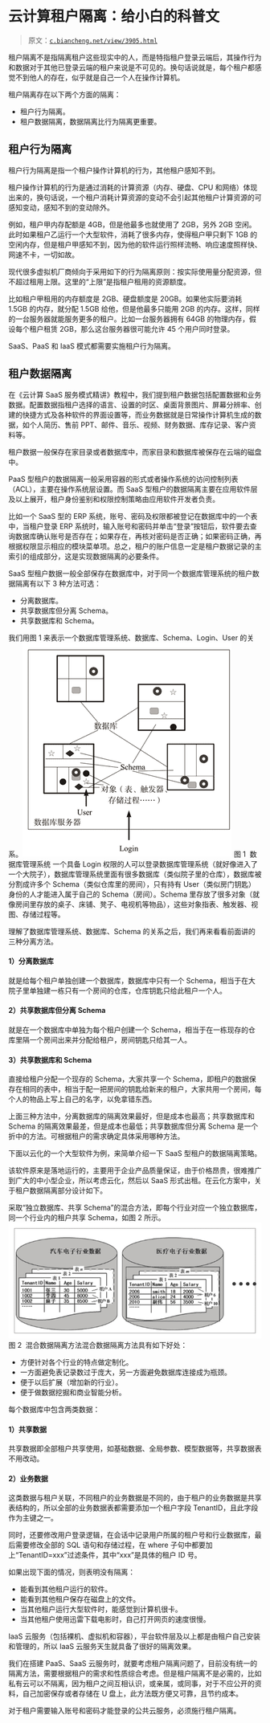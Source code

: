 # 云计算租户隔离：给小白的科普文

> 原文：[`c.biancheng.net/view/3905.html`](http://c.biancheng.net/view/3905.html)

租户隔离不是指隔离租户这些现实中的人，而是特指租户登录云端后，其操作行为和数据对于其他已登录云端的租户来说是不可见的。换句话说就是，每个租户都感觉不到他人的存在，似乎就是自己一个人在操作计算机。

租户隔离存在以下两个方面的隔离：

*   租户行为隔离。
*   租户数据隔离，数据隔离比行为隔离更重要。

## 租户行为隔离

租户行为隔离是指一个租户操作计算机的行为，其他租户感知不到。

租户操作计算机的行为是通过消耗的计算资源（内存、硬盘、CPU 和网络）体现出来的，换句话说，一个租户消耗计算资源的变动不会引起其他租户计算资源的可感知变动，感知不到的变动除外。

例如，租户甲内存配额是 4GB，但是他最多也就使用了 2GB，另外 2GB 空闲。此时如果租户乙运行一个大型软件，消耗了很多内存，使得租户甲只剩下 1GB 的空闲内存，但是租户甲感知不到，因为他的软件运行照样流畅、响应速度照样快、网速不卡，一切如故。

现代很多虚拟机厂商倾向于采用如下的行为隔离原则：按实际使用量分配资源，但不超过租用上限。这里的“上限”是指租户租用的资源额度。

比如租户甲租用的内存额度是 2GB、硬盘额度是 20GB。如果他实际要消耗 1.5GB 的内存，就分配 1.5GB 给他，但是他最多只能用 2GB 的内存。这样，同样的一台服务器就能服务更多的租户。比如一台服务器拥有 64GB 的物理内存，假设每个租户租赁 2GB，那么这台服务器很可能允许 45 个用户同时登录。

SaaS、PaaS 和 IaaS 模式都需要实施租户行为隔离。

## 租户数据隔离

在《云计算 SaaS 服务模式精讲》教程中，我们提到租户数据包括配置数据和业务数据。配置数据指租户选择的语言、设置的时区、桌面背景图片、屏幕分辨率、创建的快捷方式及各种软件的界面设置等，而业务数据就是日常操作计算机生成的数据，如个人简历、售前 PPT、邮件、音乐、视频、财务数据、库存记录、客户资料等。

租户数据一般保存在家目录或者数据库中，而家目录和数据库被保存在云端的磁盘中。

PaaS 型租户的数据隔离一般采用容器的形式或者操作系统的访问控制列表（ACL），主要在操作系统层设置。而 SaaS 型租户的数据隔离主要在应用软件层及以上展开，租户身份鉴别和权限控制策略由应用软件开发者负责。

比如一个 SaaS 型的 ERP 系统，账号、密码及权限都被登记在数据库中的一个表中，当租户登录 ERP 系统时，输入账号和密码并单击“登录”按钮后，软件要去查询数据库确认账号是否存在；如果存在，再核对密码是否正确；如果密码正确，再根据权限显示相应的模块菜单项。总之，租户的账户信息一定是租户数据记录的主索引的组成部分，这是实现数据隔离的必要条件。

SaaS 型租户数据一般全部保存在数据库中，对于同一个数据库管理系统的租户数据隔离有以下 3 种方法可选：

*   分离数据库。
*   共享数据库但分离 Schema。
*   共享数据库和 Schema。

我们用图 1 来表示一个数据库管理系统、数据库、Schema、Login、User 的关系。![数据库管理系统](img/1b9977367ecf08155e040f55e8e0de91.png)
图 1  数据库管理系统
一个具备 Login 权限的人可以登录数据库管理系统（就好像进入了一个大院子），数据库管理系统里面有很多数据库（类似院子里的仓库），数据库被分割成许多个 Schema（类似仓库里的房间），只有持有 User（类似房门钥匙）身份的人才能进入属于自己的 Schema（房间）。Schema 里存放了很多对象（就像房间里存放的桌子、床铺、凳子、电视机等物品），这些对象指表、触发器、视图、存储过程等。

理解了数据库管理系统、数据库、Schema 的关系之后，我们再来看看前面讲的三种分离方法。

#### 1）分离数据库

就是给每个租户单独创建一个数据库，数据库中只有一个 Schema，相当于在大院子里单独建一栋只有一个房间的仓库，仓库钥匙只给此租户一个人。

#### 2）共享数据库但分离 Schema

就是在一个数据库中单独为每个租户创建一个 Schema，相当于在一栋现存的仓库里隔一个房间出来并分配给租户，房间钥匙只给其一人。

#### 3）共享数据库和 Schema

直接给租户分配一个现存的 Schema，大家共享一个 Schema，即租户的数据保存在相同的表中，相当于配一把房间的钥匙给新来的租户，大家共用一个房间，每个人的物品上写上自己的名字，以免拿错东西。

上面三种方法中，分离数据库的隔离效果最好，但是成本也最高；共享数据库和 Schema 的隔离效果最差，但是成本也最低；共享数据库但分离 Schema 是一个折中的方法。可根据租户的需求确定具体采用哪种方法。

下面以云化的一个大型软件为例，来简单介绍一下 SaaS 型租户的数据隔离策略。

该软件原来是落地运行的，主要用于企业产品质量保证，由于价格昂贵，很难推广到广大的中小型企业，所以考虑云化，然后以 SaaS 形式出租。在云化方案中，关于租户数据隔离部分设计如下。

采取“独立数据库、共享 Schema”的混合方法，即每个行业对应一个独立数据库，同一个行业内的租户共享 Schema，如图 2 所示。![混合数据隔离方法](img/e9584506fd229fae6fa1b18eedf2a617.png)
图 2  混合数据隔离方法混合数据隔离方法具有如下好处：

*   方便针对各个行业的特点做定制化。
*   一方面避免表记录数过于庞大，另一方面避免数据库连接成为瓶颈。
*   便于以后扩展（增加新的行业）。
*   便于做数据挖掘和商业智能分析。

每个数据库中包含两类数据：

#### 1）共享数据

共享数据即全部租户共享使用，如基础数据、全局参数、模型数据等，共享数据表不用改动。

#### 2）业务数据

这类数据与租户关联，不同租户的业务数据是不同的，由于租户的业务数据是共享表结构的，所以全部的业务数据表都需要添加一个租户字段 TenantID，且此字段作为主键之一。

同时，还要修改用户登录逻辑，在会话中记录用户所属的租户号和行业数据库，最后需要修改全部的 SQL 语句和存储过程，在 where 子句中都要加上“TenantID=xxx”过滤条件，其中“xxx”是具体的租户 ID 号。

如果出现下面的情况，则表明没有隔离：

*   能看到其他租户运行的软件。
*   能看到其他租户保存在磁盘上的文件。
*   当其他租户运行大型软件时，能感觉到计算机很卡。
*   当其他租户使用迅雷下载电影时，自己打开网页的速度很慢。

IaaS 云服务（包括裸机、虚拟机和容器），平台软件层及以上都是由租户自己安装和管理的，所以 IaaS 云服务天生就具备了很好的隔离效果。

我们在搭建 PaaS、SaaS 云服务时，就要考虑租户隔离问题了，目前没有统一的隔离方法，需要根据租户的需求和性质综合考虑。但是租户隔离不是必需的，比如私有云可以不隔离，因为租户之间互相认识，或亲属，或同事，对于不应公开的资料，自己加密保存或者存储在 U 盘上，此方法既方便又可靠，且节约成本。

对于租户需要输入账号和密码才能登录的公共云服务，必须施行租户隔离。